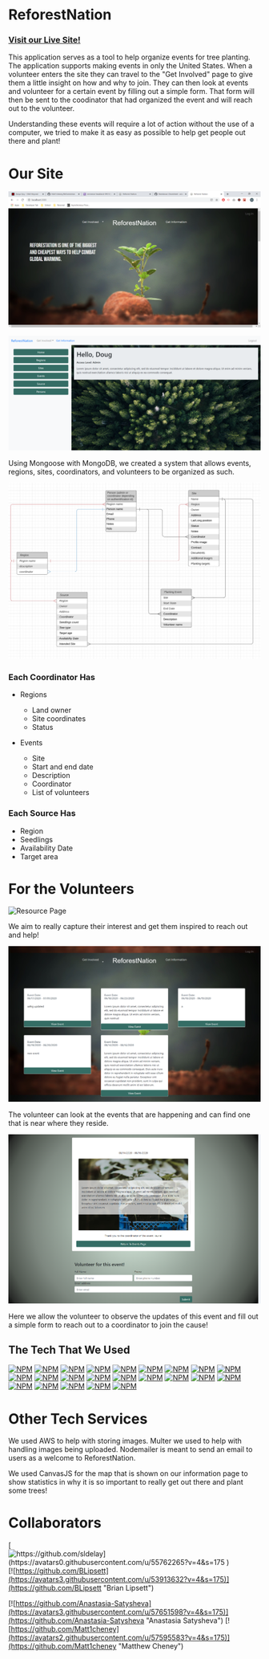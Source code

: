 # ReforestNation
### [Visit our Live Site!](https://immense-headland-09512.herokuapp.com/ "ReforestNation")

  This application serves as a tool to help organize events for tree planting. The application supports making events in only the United States. When a volunteer enters the site they can travel to the "Get Involved" page to give them a little insight on how and why to join. They can then look at events and volunteer for a certain event by filling out a simple form. That form will then be sent to the coodinator that had organized the event and will reach out to the volunteer. 
  
  Understanding these events will require a lot of action without the use of a computer, we tried to make it as easy as possible to help get people out there and plant!



# Our Site
![Home Page](README_photos/Home_Page.png "Home Page")


![Dashboard](README_photos/Dashboard_home.png "Dashboard")

Using Mongoose with MongoDB, we created a system that allows events, regions, sites, coordinators, and volunteers to be organized as such.

![](README_photos/Database_Map.png "Database")


### Each Coordinator Has 
- Regions
    * Land owner
    * Site coordinates
    * Status

- Events
  * Site
  * Start and end date
  * Description
  * Coordinator
  * List of volunteers

### Each Source Has
- Region
- Seedlings
- Availability Date
- Target area


# For the Volunteers
![](README_photos\Vision_page.png "Resource Page")

We aim to really capture their interest and get them inspired to reach out and help!

![](README_photos\event_volunteer.png "Event volunteer")

The volunteer can look at the events that are happening and can find one that is near where they reside.

![](README_photos\volunteer_this_event.png "Event")

Here we allow the volunteer to observe the updates of this event and fill out a simple form to reach out to a coordinator to join the cause!

## The Tech That We Used
 
 [![NPM](https://nodei.co/npm/eslint.png?mini=true)](https://nodei.co/npm/eslint/)
 [![NPM](https://nodei.co/npm/pre-commit.png?mini=true)](https://nodei.co/npm/pre-commit/)
 [![NPM](https://nodei.co/npm/axios.png?mini=true)](https://nodei.co/npm/axios/)
 [![NPM](https://nodei.co/npm/bootstrap.png?mini=true)](https://nodei.co/npm/bootstrap/)
 [![NPM](https://nodei.co/npm/concurrently.png?mini=true)](https://nodei.co/npm/concurrently/)
 [![NPM](https://nodei.co/npm/dotenv.png?mini=true)](https://nodei.co/npm/dotenv/)
 [![NPM](https://nodei.co/npm/express.png?mini=true)](https://nodei.co/npm/express)
 [![NPM](https://nodei.co/npm/if-env.png?mini=true)](https://nodei.co/npm/if-env/)
 [![NPM](https://nodei.co/npm/lodash.debounce.png?mini=true)](https://nodei.co/npm/lodash.debounce/)
 [![NPM](https://nodei.co/npm/moment.png?mini=true)](https://nodei.co/npm/moment/)
 [![NPM](https://nodei.co/npm/mongoose.png?mini=true)](https://nodei.co/npm/mongoose/)
 [![NPM](https://nodei.co/npm/multer.png?mini=true)](https://nodei.co/npm/multer/)
 [![NPM](https://nodei.co/npm/nodemailer.png?mini=true)](https://nodei.co/npm/nodemailer/)
 [![NPM](https://nodei.co/npm/nodemon.png?mini=true)](https://nodei.co/npm/nodemon)
 [![NPM](https://nodei.co/npm/react-datepicker.png?mini=true)](https://nodei.co/npm/react-datepicker/)
 [![NPM](https://nodei.co/npm/react-select.png?mini=true)](https://nodei.co/npm/react-select/)
 [![NPM](https://nodei.co/npm/firebase.png?mini=true)](https://nodei.co/npm/firebase/)
 [![NPM](https://nodei.co/npm/react.png?mini=true)](https://nodei.co/npm/react/)
 [![NPM](https://nodei.co/npm/react-bootstrap.png?mini=true)](https://nodei.co/npm/react-bootstrap/)
 [![NPM](https://nodei.co/npm/react-dom.png?mini=true)](https://nodei.co/npm/react-dom/)
 [![NPM](https://nodei.co/npm/react-router.png?mini=true)](https://nodei.co/npm/react-router/)
 [![NPM](https://nodei.co/npm/react-router-dom.png?mini=true)](https://nodei.co/npm/react-router-dom/)
 [![NPM](https://nodei.co/npm/react-scripts.png?mini=true)](https://nodei.co/npm/react-scripts/)

 # Other Tech Services

  We used AWS to help with storing images. Multer we used to help with handling images being uploaded. Nodemailer is meant to send an email to users as a welcome to ReforestNation.

  We used CanvasJS for the map that is shown on our information page to show statistics in why it is so important to really get out there and plant some trees!

  # Collaborators

  [![https://github.com/sldelay](https://avatars0.githubusercontent.com/u/55762265?v=4&s=175 )](https://github.com/sldelay "Sam Delay")
  [![https://github.com/BLipsett](https://avatars3.githubusercontent.com/u/53913632?v=4&s=175)](https://github.com/BLipsett "Brian Lipsett")

  [![https://github.com/Anastasia-Satysheva](https://avatars3.githubusercontent.com/u/57651598?v=4&s=175)](https://github.com/Anastasia-Satysheva "Anastasia Satysheva")
  [![https://github.com/Matt1cheney](https://avatars2.githubusercontent.com/u/57595583?v=4&s=175)](https://github.com/Matt1cheney "Matthew Cheney")